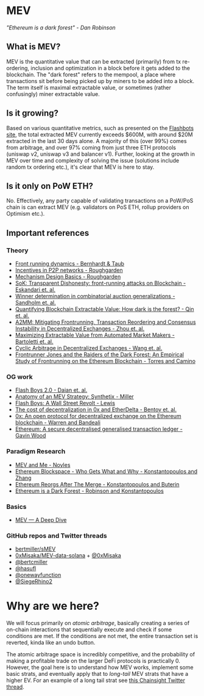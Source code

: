 # MEV

_"Ethereum is a dark forest" - Dan Robinson_

## What is MEV?

MEV is the quantitative value that can be extracted (primarily)
from tx re-ordering, inclusion and optimization in a block before
it gets added to the blockchain. The "dark forest" refers to the
mempool, a place where transactions sit before being picked up by
miners to be added into a block. The term itself is maximal
extractable value, or sometimes (rather confusingly) miner
extractable value.

## Is it growing?

Based on various quantitative metrics, such as presented on
the [Flashbots site](https://explore.flashbots.net), the total
extracted MEV currently exceeds $600M, with around $20M
extracted in the last 30 days alone. A majority of this (over 99%)
comes from arbitrage, and over 97% coming from just three
ETH protocols (uniswap v2, uniswap v3 and balancer v1). Further,
looking at the growth in MEV over time and complexity of solving the
issue (solutions include random tx ordering etc.), it's clear that MEV
is here to stay.

## Is it only on PoW ETH?

No. Effectively, any party capable of validating transactions
on a PoW/PoS chain is can extract MEV (e.g. validators on PoS ETH,
rollup providers on Optimism etc.).

## Important references

### Theory
+ [Front running dynamics - Bernhardt & Taub](https://doi.org/10.1016/j.jet.2007.05.005)
+ [Incentives in P2P networks - Roughgarden](http://theory.stanford.edu/~tim/f16/l/l5.pdf)
+ [Mechanism Design Basics - Roughgarden](https://timroughgarden.org/f13/l/l2.pdf)
+ [SoK: Transparent Dishonesty: front-running attacks on Blockchain - Eskandari et. al.](https://arxiv.org/abs/1902.05164)
+ [Winner determination in combinatorial auction generalizations - Sandholm et. al.](https://www.cs.cmu.edu/~sandholm/generalizations.aamas02.pdf)
+ [Quantifying Blockchain Extractable Value: How dark is the forest? - Qin et. al.](https://arxiv.org/pdf/2101.05511v2.pdf)
+ [A2MM: Mitigating Frontrunning, Transaction Reordering and Consensus Instability in Decentralized Exchanges - Zhou et. al.](https://arxiv.org/pdf/2106.07371.pdf)
+ [Maximizing Extractable Value from Automated Market Makers - Bartoletti et. al.](https://arxiv.org/pdf/2106.01870.pdf)
+ [Cyclic Arbitrage in Decentralized Exchanges - Wang et. al.](https://arxiv.org/pdf/2105.02784.pdf)
+ [Frontrunner Jones and the Raiders of the Dark Forest: An Empirical Study of Frontrunning on the Ethereum Blockchain - Torres and Camino](https://arxiv.org/pdf/2102.03347.pdf)

### OG work
+ [Flash Boys 2.0 - Daian et. al.](https://arxiv.org/abs/1904.05234)
+ [Anatomy of an MEV Strategy: Synthetix - Miller](https://bertcmiller.com/2021/09/05/mev-synthetix.html)
+ [Flash Boys: A Wall Street Revolt - Lewis](https://ia801606.us.archive.org/13/items/B-001-000-192/B-001-000-192.pdf)
+ [The cost of decentralization in 0x and EtherDelta - Bentov et. al.](https://hackingdistributed.com/2017/08/13/cost-of-decent/)
+ [0x: An open protocol for decentralized exchange on the Ethereum blockchain - Warren and Bandeali](https://github.com/0xProject/whitepaper)
+ [Ethereum: A secure decentralised generalised transaction ledger - Gavin Wood](https://gavwood.com/paper.pdf)

### Paradigm Research
+ [MEV and Me - Noyles](https://research.paradigm.xyz/MEV) 
+ [Ethereum Blockspace - Who Gets What and Why - Konstantopoulos and Zhang](https://research.paradigm.xyz/ethereum-blockspace)
+ [Ethereum Reorgs After The Merge - Konstantopoulos and Buterin](https://www.paradigm.xyz/2021/07/ethereum-reorgs-after-the-merge)
+ [Ethereum is a Dark Forest - Robinson and Konstantopoulos](https://www.paradigm.xyz/2020/08/ethereum-is-a-dark-forest)

### Basics
+ [MEV — A Deep Dive](https://medium.com/@liamzhang/mev-a-deep-dive-part-1-3f389ef16d32)

### GitHub repos and Twitter threads
+ [bertmiller/sMEV](https://github.com/bertmiller/sMEV)
+ [0xMisaka/MEV-data-solana](https://github.com/0xMisaka/MEV-data-solana/blob/main/MEV-ARB-90-0322.ipynb) + [@0xMisaka](https://twitter.com/0xmisaka/status/1506318206281170964?lang=en)
+ [@bertcmiller](https://twitter.com/bertcmiller/status/1402665992422047747)
+ [@hasufl](https://twitter.com/hasufl/status/1439938607142277121)
+ [@onewayfunction](https://twitter.com/onewayfunction)
+ [@SiegeRhino2](https://twitter.com/SiegeRhino2)

# Why are we here?

We will focus primarily on _atomic arbitrage_, basically creating a
series of on-chain interactions that sequentially execute and
check if some conditions are met. If the conditions are not met,
the entire transaction set is reverted, kinda like an undo button.

The atomic arbitrage space is incredibly competitive, and the probability of
making a profitable trade on the larger DeFi protocols is practically 0.
However, the goal here is to understand how MEV works, implement some basic strats,
and eventually apply that to _long-tail_ MEV strats that have a higher EV.
For an example of a long tail strat
see [this Chainsight Twitter thread](https://twitter.com/ChainsightLabs/status/1460824051010744327?ref_src=twsrc%5Etfw%7Ctwcamp%5Etweetembed%7Ctwterm%5E1460824051010744327%7Ctwgr%5E%7Ctwcon%5Es1_&ref_url=https%3A%2F%2Fcalblockchain.mirror.xyz%2Fc56CHOu-Wow_50qPp2Wlg0rhUvdz1HLbGSUWlB_KX9o).
